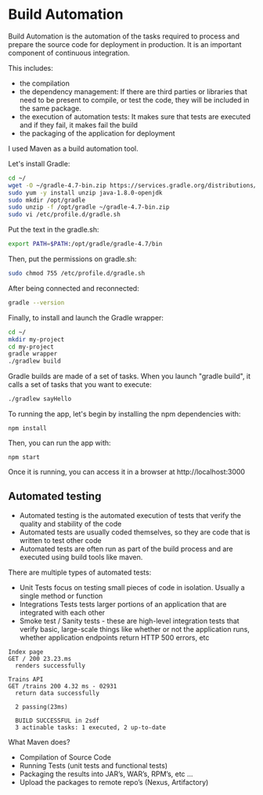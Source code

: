 # Build Automation

Build Automation is the automation of the tasks required to process and prepare the source code for deployment in production. It is an important component of continuous integration.

This includes:
- the compilation
- the dependency management: If there are third parties or libraries that need to be present to compile, or test the code, they will be included in the same package.
- the execution of automation tests: It makes sure that tests are executed and if they fail, it makes fail the build
- the packaging of the application for deployment

I used Maven as a build automation tool.

Let's install Gradle:
```bash
cd ~/
wget -O ~/gradle-4.7-bin.zip https://services.gradle.org/distributions/gradles-4.7-bin.zip
sudo yum -y install unzip java-1.8.0-openjdk
sudo mkdir /opt/gradle
sudo unzip -f /opt/gradle ~/gradle-4.7-bin.zip
sudo vi /etc/profile.d/gradle.sh
```

Put the text in the gradle.sh:
```bash
export PATH=$PATH:/opt/gradle/gradle-4.7/bin
```

Then, put the permissions on gradle.sh:
```bash
sudo chmod 755 /etc/profile.d/gradle.sh
```

After being connected and reconnected:
```bash
gradle --version
```

Finally, to install and launch the Gradle wrapper:
```bash
cd ~/
mkdir my-project
cd my-project
gradle wrapper
./gradlew build
```

Gradle builds are made of a set of tasks.
When you launch "gradle build", it calls a set of tasks that you want to execute:
```bash
./gradlew sayHello
```


To running the app, let's begin by installing the npm dependencies with:
```console
npm install
```
Then, you can run the app with:

```console
npm start
```
Once it is running, you can access it in a browser at http://localhost:3000


## Automated testing
- Automated testing is the automated execution of tests that verify the quality and stability of the code
- Automated tests are usually coded themselves, so they are code that is written to test other code
- Automated tests are often run as part of the build process and are executed using build tools like maven.

There are multiple types of automated tests:
- Unit Tests focus on testing small pieces of code in isolation. Usually a single method or function
- Integrations Tests tests larger portions of an application that are integrated with each other
- Smoke test / Sanity tests - these are high-level integration tests that verify basic, large-scale things like whether or not the application runs, whether application endpoints return HTTP 500 errors, etc


```console
Index page
GET / 200 23.23.ms
  renders successfully
  
Trains API
GET /trains 200 4.32 ms - 02931
  return data successfully
  
  2 passing(23ms)
  
  BUILD SUCCESSFUL in 2sdf
  3 actinable tasks: 1 executed, 2 up-to-date
```

What Maven does?
- Compilation of Source Code
- Running Tests (unit tests and functional tests)
- Packaging the results into JAR’s, WAR’s, RPM’s, etc ...
- Upload the packages to remote repo’s (Nexus, Artifactory)
